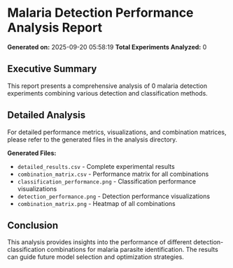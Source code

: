 # Malaria Detection Performance Analysis Report

**Generated on:** 2025-09-20 05:58:19
**Total Experiments Analyzed:** 0

## Executive Summary

This report presents a comprehensive analysis of 0 malaria detection experiments combining various detection and classification methods.


## Detailed Analysis

For detailed performance metrics, visualizations, and combination matrices, please refer to the generated files in the analysis directory.

**Generated Files:**
- `detailed_results.csv` - Complete experimental results
- `combination_matrix.csv` - Performance matrix for all combinations
- `classification_performance.png` - Classification performance visualizations
- `detection_performance.png` - Detection performance visualizations
- `combination_matrix.png` - Heatmap of all combinations

## Conclusion

This analysis provides insights into the performance of different detection-classification combinations for malaria parasite identification. The results can guide future model selection and optimization strategies.
